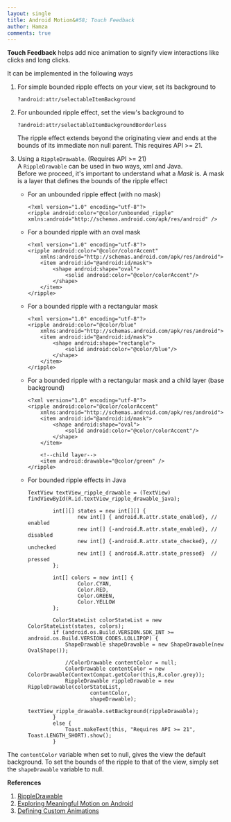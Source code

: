 ```yaml
---
layout: single
title: Android Motion&#58; Touch Feedback
author: Hamza
comments: true
---
```


**Touch Feedback** helps add nice animation to signify view interactions like clicks and long clicks.

It can be implemented in the following ways <br />
1. For simple bounded ripple effects on your view, set its background to 
     ```
     ?android:attr/selectableItemBackground
     ```

2. For unbounded ripple effect, set the view's background to 
     ```
     ?android:attr/selectableItemBackgroundBorderless
     ```
   The ripple effect extends beyond the originating view and ends at the bounds of its immediate non null parent. 
   This requires API >= 21.
3. Using a `RippleDrawable`. (Requires API >= 21) <br />
    A `RippleDrawable` can be used in two ways, xml and Java. <br />
    Before we proceed, it's important to understand what a _Mask_ is. A mask is a layer that defines the bounds of the ripple effect

     * For an unbounded ripple effect (with no mask)
       ```
       <?xml version="1.0" encoding="utf-8"?>
       <ripple android:color="@color/unbounded_ripple"
       xmlns:android="http://schemas.android.com/apk/res/android" />
       ```
    * For a bounded ripple with an oval mask
       ```
       <?xml version="1.0" encoding="utf-8"?>
       <ripple android:color="@color/colorAccent"
           xmlns:android="http://schemas.android.com/apk/res/android">
           <item android:id="@android:id/mask">
               <shape android:shape="oval">
                   <solid android:color="@color/colorAccent"/>
               </shape>
           </item>
       </ripple>
       ```

    * For a bounded ripple with a rectangular mask
      ```
      <?xml version="1.0" encoding="utf-8"?>
      <ripple android:color="@color/blue"
          xmlns:android="http://schemas.android.com/apk/res/android">
          <item android:id="@android:id/mask">
              <shape android:shape="rectangle">
                  <solid android:color="@color/blue"/>
              </shape>
          </item>
      </ripple>
      ```

    * For a bounded ripple with a rectangular mask and a child layer (base background)
      ```
      <?xml version="1.0" encoding="utf-8"?>
      <ripple android:color="@color/colorAccent"
          xmlns:android="http://schemas.android.com/apk/res/android">
          <item android:id="@android:id/mask">
              <shape android:shape="oval">
                  <solid android:color="@color/colorAccent"/>
              </shape>
          </item>

          <!--child layer-->
          <item android:drawable="@color/green" />
      </ripple>
      ```

    * For bounded ripple effects in Java
      ```
      TextView textView_ripple_drawable = (TextView) findViewById(R.id.textView_ripple_drawable_java);
              
              int[][] states = new int[][] {
                      new int[] { android.R.attr.state_enabled}, // enabled
                      new int[] {-android.R.attr.state_enabled}, // disabled
                      new int[] {-android.R.attr.state_checked}, // unchecked
                      new int[] { android.R.attr.state_pressed}  // pressed
              };

              int[] colors = new int[] {
                      Color.CYAN,
                      Color.RED,
                      Color.GREEN,
                      Color.YELLOW
              };

              ColorStateList colorStateList = new ColorStateList(states, colors);
              if (android.os.Build.VERSION.SDK_INT >= android.os.Build.VERSION_CODES.LOLLIPOP) {
                  ShapeDrawable shapeDrawable = new ShapeDrawable(new OvalShape());

                  //ColorDrawable contentColor = null;
                  ColorDrawable contentColor = new ColorDrawable(ContextCompat.getColor(this,R.color.grey));
                  RippleDrawable rippleDrawable = new RippleDrawable(colorStateList,
                          contentColor,
                          shapeDrawable);
                  textView_ripple_drawable.setBackground(rippleDrawable);
              }
              else {
                  Toast.makeText(this, "Requires API >= 21", Toast.LENGTH_SHORT).show();
              }
      ```

The `contentColor` variable when set to null, gives the view the default background. To set the 
bounds of the ripple to that of the view, simply set the `shapeDrawable` variable to null.


**References** <br />
1. [RippleDrawable](https://developer.android.com/reference/android/graphics/drawable/RippleDrawable.html) <br />
2. [Exploring Meaningful Motion on Android](https://labs.ribot.co.uk/exploring-meaningful-motion-on-android-1cd95a4bc61d#.x3gxzy8ms) <br />
3. [Defining Custom Animations](https://developer.android.com/training/material/animations.html) <br />
